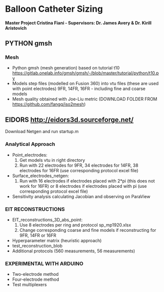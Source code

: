 # Balloon Catheter Sizing #
#### Master Project Cristina Fiani - Supervisors: Dr. James Avery & Dr. Kirill Aristovich ####


## PYTHON gmsh ##
### Mesh ###
- Python gmsh (mesh generation) based on tutorial t10 https://gitlab.onelab.info/gmsh/gmsh/-/blob/master/tutorial/python/t10.py 
- Models step files (modelled on Fusion 360) into vtu files (these are used with point electrodes) 9FR, 14FR, 16FR - including fine and coarse models
- Mesh quality obtained with Joe-Liu metric (DOWNLOAD FOLDER FROM https://github.com/fangq/iso2mesh)


## EIDORS http://eidors3d.sourceforge.net/ ##
Download Netgen and run startup.m

### Analytical Approach ###
- Point_electrodes:
  1. Get models vtu in right directory
  2. Run with 22 electrodes for 9FR, 34 electrodes for 14FR, 38 electrodes for 16FR (use corresponding protocol excel file)
- Surface_electrodes_netgen:
  1. Run with 16 electrodes if electrodes placed with 2*pi (this does not work for 16FR) or 8 electrodes if electrodes placed with pi (use corresponding protocol excel file)
- Sensitivity analysis calculating Jacobian and observing on ParaView


### EIT RECONSTRUCTIONS ###
- EIT_reconstructions_3D_abs_point:
  1. Use 8 electrodes per ring and protocol sp_mp1920.xlsx
  2. Change corresponding coarse and fine models if reconstructing for 9FR, 14FR or 16FR
- Hyperparameter matrix (heuristic approach)
- test_reconstruction_blob
- Additional protocols (560 measurements, 56 measurements)


### EXPERIMENTAL WITH ARDUINO ###
- Two-electrode method
- Four-electrode method
- Test multiplexers
